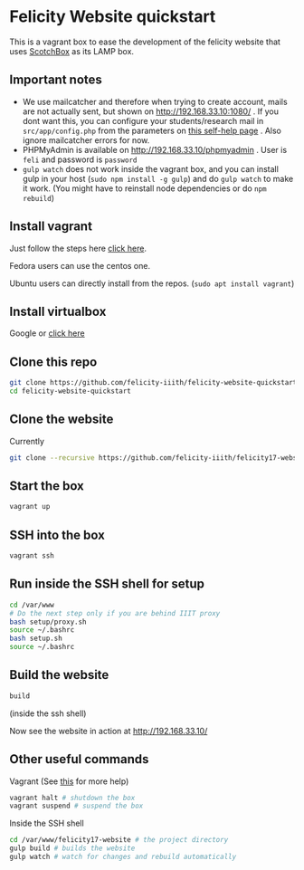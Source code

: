 # Felicity Website quickstart

This is a vagrant box to ease the development of the felicity website that uses
[ScotchBox](http://box.scotch.io) as its LAMP box.

## Important notes
- We use mailcatcher and therefore when trying to create account, mails are not
  actually sent, but shown on http://192.168.33.10:1080/ . If you dont want
  this, you can configure your students/research mail in `src/app/config.php` from
  the parameters on [this self-help page]( https://self-help.iiit.ac.in/wiki/index.php/Configuration_of_Thunderbird_client_for_IIITH_Mail_Servers#IIIT-H_Students_Server) .
  Also ignore mailcatcher errors for now.
- PHPMyAdmin is available on http://192.168.33.10/phpmyadmin . User is `feli`
  and password is `password`
- `gulp watch` does not work inside the vagrant box, and you can install gulp
  in your host (`sudo npm install -g gulp`) and do `gulp watch` to make it work.
  (You might have to reinstall node dependencies or do `npm rebuild`)


## Install vagrant
Just follow the steps here [click here](https://www.vagrantup.com/downloads.html).

Fedora users can use the centos one.

Ubuntu users can directly install from the repos. (`sudo apt install vagrant`)

## Install virtualbox
Google or [click here](https://www.virtualbox.org/wiki/Downloads)

## Clone this repo
```bash
git clone https://github.com/felicity-iiith/felicity-website-quickstart.git
cd felicity-website-quickstart
```

## Clone the website
Currently
```bash
git clone --recursive https://github.com/felicity-iiith/felicity17-website.git
```

## Start the box
```bash
vagrant up
```

## SSH into the box
```bash
vagrant ssh
```

## Run inside the SSH shell for setup
```bash
cd /var/www
# Do the next step only if you are behind IIIT proxy
bash setup/proxy.sh
source ~/.bashrc
bash setup.sh
source ~/.bashrc
```

## Build the website
```bash
build
```
(inside the ssh shell)

Now see the website in action at http://192.168.33.10/

## Other useful commands
Vagrant (See [this](http://box.scotch.io) for more help)
```bash
vagrant halt # shutdown the box
vagrant suspend # suspend the box
```

Inside the SSH shell
```bash
cd /var/www/felicity17-website # the project directory
gulp build # builds the website
gulp watch # watch for changes and rebuild automatically
```
